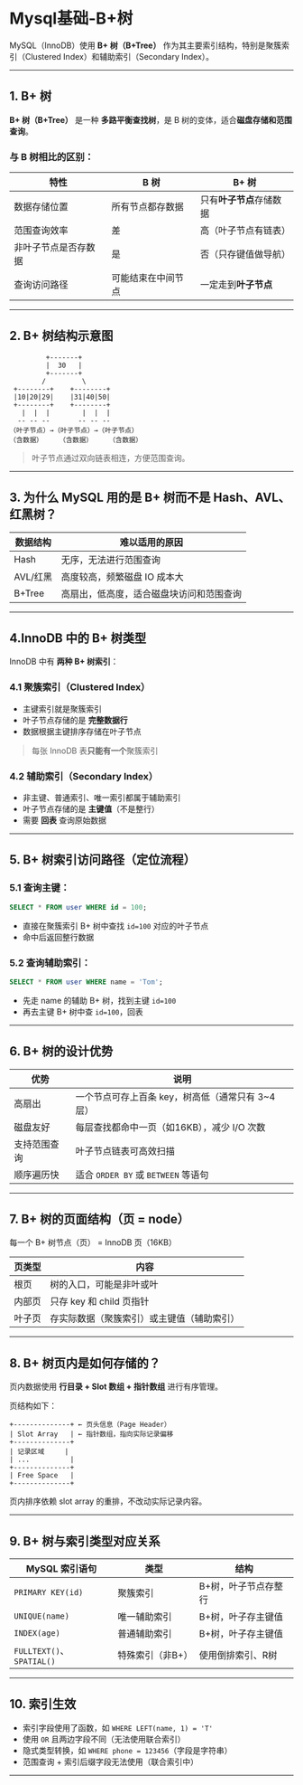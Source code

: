 # Mysql基础-B+树

MySQL（InnoDB）使用 **B+ 树（B+Tree）** 作为其主要索引结构，特别是聚簇索引（Clustered Index）和辅助索引（Secondary Index）。

---

## 1. B+ 树

**B+ 树（B+Tree）** 是一种 **多路平衡查找树**，是 B 树的变体，适合**磁盘存储和范围查询**。

### 与 B 树相比的区别：

| 特性                 | B 树                     | B+ 树                            |
|----------------------|--------------------------|----------------------------------|
| 数据存储位置         | 所有节点都存数据         | 只有**叶子节点**存储数据       |
| 范围查询效率         | 差                      | 高（叶子节点有链表）            |
| 非叶子节点是否存数据 | 是                      | 否（只存键值做导航）            |
| 查询访问路径         | 可能结束在中间节点       | 一定走到**叶子节点**           |

---

## 2. B+ 树结构示意图

```
         +-------+
         |  30   |
         +-------+
        /         \
 +--------+    +--------+
 |10|20|29|    |31|40|50|
 +--------+    +--------+
   |  |  |        |  |  |
  -- -- --       -- -- --
（叶子节点）→（叶子节点）→（叶子节点）
（含数据）    （含数据）    （含数据）
```

> 叶子节点通过双向链表相连，方便范围查询。

---

## 3. 为什么 MySQL 用的是 B+ 树而不是 Hash、AVL、红黑树？

| 数据结构 | 难以适用的原因                                            |
|----------|-----------------------------------------------------------|
| Hash     | 无序，无法进行范围查询                                     |
| AVL/红黑 | 高度较高，频繁磁盘 IO 成本大                               |
| B+Tree   | 高扇出，低高度，适合磁盘块访问和范围查询                 |

---

## 4.InnoDB 中的 B+ 树类型

InnoDB 中有 **两种 B+ 树索引**：

### 4.1 聚簇索引（Clustered Index）

- 主键索引就是聚簇索引
- 叶子节点存储的是 **完整数据行**
- 数据根据主键排序存储在叶子节点

> 每张 InnoDB 表**只能有一个**聚簇索引

### 4.2 辅助索引（Secondary Index）

- 非主键、普通索引、唯一索引都属于辅助索引
- 叶子节点存储的是 **主键值**（不是整行）
- 需要 **回表** 查询原始数据

---

## 5. B+ 树索引访问路径（定位流程）

### 5.1 查询主键：

```sql
SELECT * FROM user WHERE id = 100;
```

- 直接在聚簇索引 B+ 树中查找 `id=100` 对应的叶子节点
- 命中后返回整行数据

### 5.2 查询辅助索引：

```sql
SELECT * FROM user WHERE name = 'Tom';
```

- 先走 name 的辅助 B+ 树，找到主键 `id=100`
- 再去主键 B+ 树中查 `id=100`，回表

---

## 6. B+ 树的设计优势

| 优势           | 说明 |
|----------------|------|
| 高扇出          | 一个节点可存上百条 key，树高低（通常只有 3~4 层）|
| 磁盘友好        | 每层查找都命中一页（如16KB），减少 I/O 次数 |
| 支持范围查询    | 叶子节点链表可高效扫描                       |
| 顺序遍历快      | 适合 `ORDER BY` 或 `BETWEEN` 等语句          |

---

## 7. B+ 树的页面结构（页 = node）

每一个 B+ 树节点（页） = InnoDB 页（16KB）

| 页类型 | 内容                                  |
|--------|----------------------------------------|
| 根页   | 树的入口，可能是非叶或叶               |
| 内部页 | 只存 key 和 child 页指针                |
| 叶子页 | 存实际数据（聚簇索引）或主键值（辅助索引）|

---

## 8. B+ 树页内是如何存储的？

页内数据使用 **行目录 + Slot 数组 + 指针数组** 进行有序管理。

页结构如下：

```
+--------------+ ← 页头信息（Page Header）
| Slot Array   | ← 指针数组，指向实际记录偏移
+--------------+
| 记录区域     |
| ...          |
+--------------+
| Free Space   |
+--------------+
```

页内排序依赖 slot array 的重排，不改动实际记录内容。

---

## 9. B+ 树与索引类型对应关系

| MySQL 索引语句               | 类型            | 结构                                      |
|-----------------------------|-----------------|-------------------------------------------|
| `PRIMARY KEY(id)`          | 聚簇索引         | B+树，叶子节点存整行                      |
| `UNIQUE(name)`             | 唯一辅助索引     | B+树，叶子存主键值                        |
| `INDEX(age)`               | 普通辅助索引     | B+树，叶子存主键值                        |
| `FULLTEXT()`、`SPATIAL()` | 特殊索引（非B+） | 使用倒排索引、R树                         |

---

## 10. 索引生效

- 索引字段使用了函数，如 `WHERE LEFT(name, 1) = 'T'`
- 使用 `OR` 且两边字段不同（无法使用联合索引）
- 隐式类型转换，如 `WHERE phone = 123456`（字段是字符串）
- 范围查询 + 索引后缀字段无法使用（联合索引中）

---





